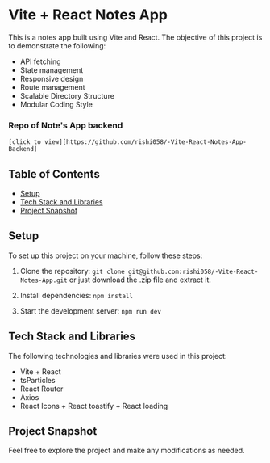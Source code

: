 # Vite + React Notes App

This is a notes app built using Vite and React. The objective of this project is to demonstrate the following:

- API fetching
- State management
- Responsive design
- Route management
- Scalable Directory Structure
- Modular Coding Style

### Repo of Note's App backend 
    [click to view][https://github.com/rishi058/-Vite-React-Notes-App-Backend]

## Table of Contents

- [Setup](#setup)
- [Tech Stack and Libraries](#tech-stack-and-libraries)
- [Project Snapshot](#project-snapshot)

## Setup

To set up this project on your machine, follow these steps:

1. Clone the repository: `git clone git@github.com:rishi058/-Vite-React-Notes-App.git`
                          or just download the .zip file and extract it.

2. Install dependencies: `npm install`

3. Start the development server: `npm run dev`

## Tech Stack and Libraries

The following technologies and libraries were used in this project:

- Vite + React
- tsParticles
- React Router
- Axios
- React Icons + React toastify + React loading

## Project Snapshot

Feel free to explore the project and make any modifications as needed.
